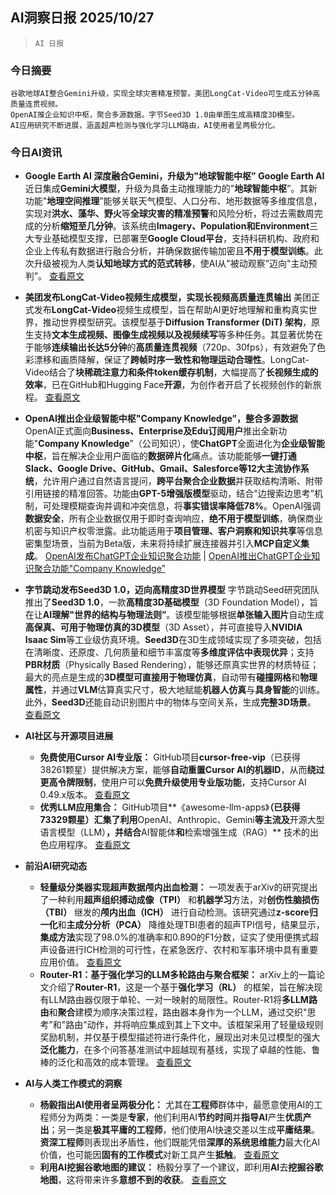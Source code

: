 ## AI洞察日报 2025/10/27

>  `AI 日报` 



### **今日摘要**

```
谷歌地球AI整合Gemini升级，实现全球灾害精准预警。美团LongCat-Video可生成五分钟高质量连贯视频。
OpenAI推企业知识中枢，聚合多源数据。字节Seed3D 1.0由单图生成高精度3D模型。
AI应用研究不断进展，涵盖超声检测与强化学习LLM路由，AI使用者呈两极分化。
```



### **今日AI资讯**

*   **Google Earth AI 深度融合Gemini，升级为"地球智能中枢”**
    **Google Earth AI** 近日集成**Gemini大模型**，升级为具备主动推理能力的"**地球智能中枢**”。其新功能"**地理空间推理**”能够关联天气模型、人口分布、地形数据等多维度信息，实现对**洪水、藻华、野火**等**全球灾害的精准预警**和风险分析，将过去需数周完成的分析**缩短至几分钟**。该系统由**Imagery、Population和Environment**三大专业基础模型支撑，已部署至**Google Cloud平台**，支持科研机构、政府和企业上传私有数据进行融合分析，并确保数据传输加密且**不用于模型训练**。此次升级被视为人类**认知地球方式的范式转移**，使AI从"被动观察”迈向"主动预判”。
    [查看原文](https://www.aibase.com/zh/news/22269)

*   **美团发布LongCat-Video视频生成模型，实现长视频高质量连贯输出**
    美团正式发布**LongCat-Video**视频生成模型，旨在帮助AI更好地理解和重构真实世界，推动世界模型研究。该模型基于**Diffusion Transformer (DiT) 架构**，原生支持**文本生成视频、图像生成视频以及视频续写**等多种任务。其显著优势在于能够**连续输出长达5分钟**的**高质量连贯视频**（720p、30fps），有效避免了色彩漂移和画质降解，保证了**跨帧时序一致性和物理运动合理性**。LongCat-Video结合了**块稀疏注意力和条件token缓存机制**，大幅提高了**长视频生成的效率**，已在GitHub和Hugging Face**开源**，为创作者开启了长视频创作的新旅程。
    [查看原文](https://www.aibase.com/zh/news/22268)

*   **OpenAI推出企业级智能中枢"Company Knowledge”，整合多源数据**
    OpenAI正式面向**Business、Enterprise及Edu订阅用户**推出全新功能"**Company Knowledge**”（公司知识），使**ChatGPT**全面进化为**企业级智能中枢**，旨在解决企业用户面临的**数据碎片化**痛点。该功能能够**一键打通Slack、Google Drive、GitHub、Gmail、Salesforce等12大主流协作系统**，允许用户通过自然语言提问，**跨平台聚合企业数据**并获取结构清晰、附带引用链接的精准回答。功能由**GPT-5增强版模型**驱动，结合"边搜索边思考”机制，可处理模糊查询并调和冲突信息，将**事实错误率降低78%**。OpenAI强调**数据安全**，所有企业数据仅用于即时查询响应，**绝不用于模型训练**，确保商业机密与知识产权零泄露。此功能适用于**项目管理、客户洞察和知识共享**等信息密集型场景，当前为Beta版，未来将持续扩展连接器并引入**MCP自定义集成**。
    [OpenAI发布ChatGPT企业知识聚合功能](https://www.aibase.com/zh/news/22266) | [OpenAI推出ChatGPT企业知识聚合功能"Company Knowledge”](https://www.aibase.com/zh/news/22263)

*   **字节跳动发布Seed3D 1.0，迈向高精度3D世界模型**
    字节跳动Seed研究团队推出了**Seed3D 1.0**，一款**高精度3D基础模型**（3D Foundation Model），旨在让**AI理解"世界的结构与物理法则”**。该模型能够根据**单张输入图片**自动生成**高保真、可用于物理仿真的3D模型**（3D Asset），并可直接导入**NVIDIA Isaac Sim**等工业级仿真环境。**Seed3D**在3D生成领域实现了多项突破，包括在清晰度、还原度、几何质量和细节丰富度等**多维度评估中表现优异**；支持**PBR材质**（Physically Based Rendering），能够还原真实世界的材质特征；最大的亮点是生成的**3D模型可直接用于物理仿真**，自动带有**碰撞网格**和**物理属性**，并通过**VLM**估算真实尺寸，极大地赋能**机器人仿真**与**具身智能**的训练。此外，**Seed3D**还能自动识别图片中的物体与空间关系，生成**完整3D场景**。
    [查看原文](https://www.xiaohu.ai/c/xiaohu-ai/seed3d-1-0-3d-3d-ai)

*   **AI社区与开源项目进展**
    *   **免费使用Cursor AI专业版：** GitHub项目**cursor-free-vip**（已获得38261颗星）提供解决方案，能够**自动重置Cursor AI的机器ID**，从而**绕过更高令牌限制**，使用户可以**免费升级使用专业版功能**，支持Cursor AI 0.49.x版本。
        [查看原文](https://github.com/yeongpin/cursor-free-vip)
    *   **优秀LLM应用集合：** GitHub项目**《awesome-llm-apps》**（已获得73329颗星）汇集了利用**OpenAI、Anthropic、Gemini**等主流及**开源大型语言模型（LLM）**，并结合**AI智能体**和**检索增强生成（RAG）** 技术的出色应用程序。
        [查看原文](https://github.com/Shubhamsaboo/awesome-llm-apps)

*   **前沿AI研究动态**
    *   **轻量级分类器实现超声数据颅内出血检测：** 一项发表于arXiv的研究提出了一种利用**超声组织搏动成像（TPI）** 和**机器学习**方法，对**创伤性脑损伤（TBI）** 继发的**颅内出血（ICH）** 进行自动检测。该研究通过**z-score归一化**和**主成分分析（PCA）** 降维处理TBI患者的超声TPI信号，结果显示，**集成方法**实现了98.0%的准确率和0.890的F1分数，证实了使用便携式超声设备进行ICH检测的可行性，在紧急医疗、农村和军事环境中具有重要应用价值。
        [查看原文](https://arxiv.org/abs/2510.20857)
    *   **Router-R1：基于强化学习的LLM多轮路由与聚合框架：** arXiv上的一篇论文介绍了**Router-R1**，这是一个基于**强化学习（RL）** 的框架，旨在解决现有LLM路由器仅限于单轮、一对一映射的局限性。Router-R1将**多LLM路由**和**聚合**建模为顺序决策过程，路由器本身作为一个LLM，通过交织"思考”和"路由”动作，并将响应集成到其上下文中。该框架采用了轻量级规则奖励机制，并仅基于模型描述符进行条件化，展现出对未见过模型的强大**泛化能力**，在多个问答基准测试中超越现有基线，实现了卓越的性能、鲁棒的泛化和高效的成本管理。
        [查看原文](https://arxiv.org/abs/2506.09033)

*   **AI与人类工作模式的洞察**
    *   **杨毅指出AI使用者呈两极分化：** 尤其在**工程师**群体中，最愿意使用AI的工程师分为两类：一类是**专家**，他们利用AI**节约时间**并**指导AI**产生**优质产出**；另一类是**极其平庸的工程师**，他们使用AI快速交差以生成**平庸结果**。**资深工程师**则表现出矛盾性，他们既能凭借**深厚的系统思维能力**最大化AI价值，也可能因**固有的工作模式**对新工具产生**抵触**。
        [查看原文](https://x.com/Yangyixxxx/status/1982705939045384617)
    *   **利用AI挖掘谷歌地图的建议：** 杨毅分享了一个建议，即利用**AI**去**挖掘谷歌地图**，这将带来许多**意想不到的收获**。
        [查看原文](https://x.com/Yangyixxxx/status/1982695564631494832)